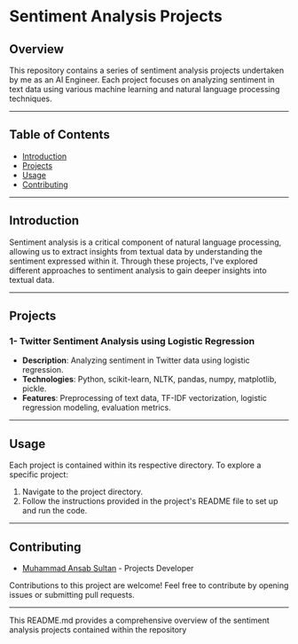 # Sentiment Analysis Projects

## Overview

This repository contains a series of sentiment analysis projects undertaken by me as an AI Engineer. Each project focuses on analyzing sentiment in text data using various machine learning and natural language processing techniques.

---

## Table of Contents

- [Introduction](#introduction)
- [Projects](#projects)
- [Usage](#usage)
- [Contributing](#contributing)
  
---

## Introduction

Sentiment analysis is a critical component of natural language processing, allowing us to extract insights from textual data by understanding the sentiment expressed within it. Through these projects, I've explored different approaches to sentiment analysis to gain deeper insights into textual data.

---

## Projects

### 1- Twitter Sentiment Analysis using Logistic Regression

- **Description**: Analyzing sentiment in Twitter data using logistic regression.
- **Technologies**: Python, scikit-learn, NLTK, pandas, numpy, matplotlib, pickle.
- **Features**: Preprocessing of text data, TF-IDF vectorization, logistic regression modeling, evaluation metrics.

---

## Usage

Each project is contained within its respective directory. To explore a specific project:

1. Navigate to the project directory.
2. Follow the instructions provided in the project's README file to set up and run the code.

---

## Contributing

- [Muhammad Ansab Sultan](https://github.com/Ansab-Sultan) - Projects Developer

Contributions to this project are welcome! Feel free to contribute by opening issues or submitting pull requests.

---

This README.md provides a comprehensive overview of the sentiment analysis projects contained within the repository
